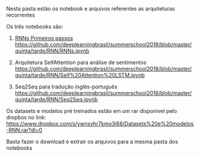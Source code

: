 
Nesta pasta estão os notebook e arquivos referentes as arquiteturas recorrentes

Os três notebooks são:

1. [RNNs Primeiros passos](RNNS.ipynb)
https://github.com/deeplearningbrasil/summerschool2018/blob/master/quinta/tarde/RNN/RNNs.ipynb


2. Arquitetura SelfAttention para análise de sentimentos
https://github.com/deeplearningbrasil/summerschool2018/blob/master/quinta/tarde/RNN/Self%20Attention%20LSTM.ipynb


3. Seq2Seq para tradução inglês-português
https://github.com/deeplearningbrasil/summerschool2018/blob/master/quinta/tarde/RNN/Seq2Seq.ipynb


Os datasets e modelos pré treinados estão em um rar disponível pelo dropbox no link:
https://www.dropbox.com/s/ywnsvhr7kmo3i68/Datasets%20e%20modelos-RNN.rar?dl=0

Basta fazer o download e extrair os arquivos para a mesma pasta dos notebooks
